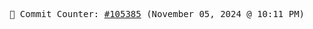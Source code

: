 <p align="center">
    <samp>
        📮 Commit Counter: <a href="https://github.com/Javascript-void0/Javascript-void0/commits/main">#105385</a> (November 05, 2024 @ 10:11 PM)
    </samp>
</p>